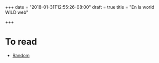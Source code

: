 +++
date = "2018-01-31T12:55:26-08:00"
draft = true
title = "En la world WILD web"

+++

# To read

- [Random](https://systerserver.town/web/timelines/tag/toread)
